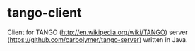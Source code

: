 tango-client
============
Client for TANGO (http://en.wikipedia.org/wiki/TANGO) server (https://github.com/carbolymer/tango-server) written in Java.
